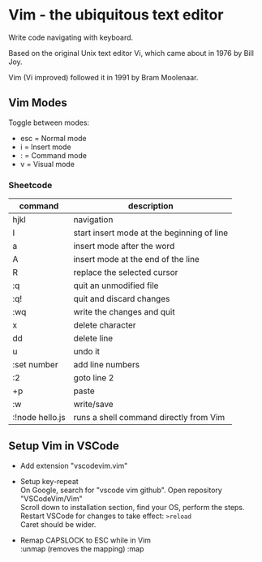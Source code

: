 # Vim - the ubiquitous text editor
Write code navigating with keyboard.

Based on the original Unix text editor Vi, which came about in 1976 by Bill Joy.

Vim (Vi improved) followed it in 1991 by Bram Moolenaar.

## Vim Modes
Toggle between modes:
- esc = Normal mode
- i = Insert mode
- : = Command mode
- v = Visual mode

### Sheetcode
|command | description|
|---|---|
|hjkl| navigation |
|I| start insert mode at the beginning of line|
|a| insert mode after the word|
|A| insert mode at the end of the line|
|R| replace the selected cursor|
|:q | quit an unmodified file|
|:q! | quit and discard changes|
|:wq | write the changes and quit|
|x | delete character|
|dd | delete line|
|u | undo it|
|:set number | add line numbers|
|:2 | goto line 2|
|+p | paste|
|:w | write/save|
|:!node hello.js | runs a shell command directly from Vim|

## Setup Vim in VSCode
- Add extension "vscodevim.vim"  
- Setup key-repeat  
On Google, search for "vscode vim github". Open repository "VSCodeVim/Vim"  
Scroll down to installation section, find your OS, perform the steps.  
Restart VSCode for changes to take effect: `>reload`  
Caret should be wider.  

- Remap CAPSLOCK to ESC while in Vim  
:unmap <CapsLock> (removes the mapping)
:map <CapsLock> <Esc>